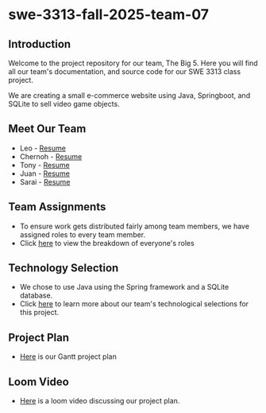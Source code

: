 # swe-3313-fall-2025-team-07
  
## Introduction
Welcome to the project repository for our team, The Big 5. Here you will find all our team's documentation, and source code for our SWE 3313 class project.
  
We are creating a small e-commerce website using Java, Springboot, and SQLite to sell video game objects.
  
## Meet Our Team
- Leo - [Resume](project-plan/resumes/Leo_Resume.md)
- Chernoh - [Resume](project-plan/resumes/Chernoh_Resume.md)
- Tony - [Resume](project-plan/resumes/Tony_Resume.md)
- Juan - [Resume](project-plan/resumes/Juan_Resume.md)
- Sarai - [Resume](project-plan/resumes/Sarai_Resume.md)
  
## Team Assignments
- To ensure work gets distributed fairly among team members, we have assigned roles to every team member.
- Click [here](project-plan/team-assignments/README.md) to view the breakdown of everyone's roles
  
## Technology Selection
- We chose to use Java using the Spring framework and a SQLite database.
- Click [here](project-plan/technology-selection/README.md) to learn more about our team's technological selections for this project.
  
## Project Plan
- [Here](project-plan/README.md) is our Gantt project plan

## Loom Video
- [Here](https://www.loom.com/share/dfe56252be7b4029b071bb575946e3a4?sid=7e8f3d44-9917-48c9-8fc9-e8e250792e1b) is a loom video discussing our project plan. 